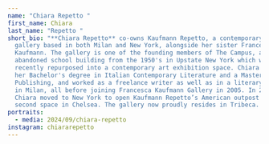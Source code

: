 ```yaml
---
name: "Chiara Repetto "
first_name: Chiara
last_name: "Repetto "
short_bio: "**Chiara Repetto** co-owns Kaufmann Repetto, a contemporary art
  gallery based in both Milan and New York, alongside her sister Francesca
  Kaufmann. The gallery is one of the founding members of The Campus, an
  abandoned school building from the 1950's in Upstate New York which was
  recently repurposed into a contemporary art exhibition space. Chiara received
  her Bachelor's degree in Italian Contemporary Literature and a Master's in
  Publishing, and worked as a freelance writer as well as in a literary agency
  in Milan, all before joining Francesca Kaufmann Gallery in 2005. In 2013,
  Chiara moved to New York to open Kaufmann Repetto’s American outpost and
  second space in Chelsea. The gallery now proudly resides in Tribeca. "
portraits:
  - media: 2024/09/chiara-repetto
instagram: chiararepetto
---
```

